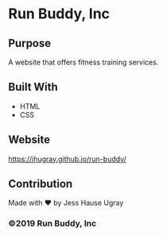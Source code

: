 # Run Buddy, Inc

## Purpose
A website that offers fitness training services. 

## Built With
* HTML
* CSS

## Website
https://jhugray.github.io/run-buddy/

## Contribution
Made with ❤️ by Jess Hause Ugray

### ©️2019 Run Buddy, Inc 
